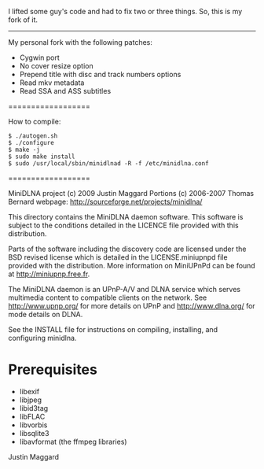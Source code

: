 I lifted some guy's code and had to fix two or three things.
So, this is my fork of it.


----------

My personal fork with the following patches:
- Cygwin port
- No cover resize option
- Prepend title with disc and track numbers options
- Read mkv metadata
- Read SSA and ASS subtitles

==================

How to compile:

```
$ ./autogen.sh
$ ./configure
$ make -j
$ sudo make install
$ sudo /usr/local/sbin/minidlnad -R -f /etc/minidlna.conf
```

==================

MiniDLNA project
(c) 2009 Justin Maggard
Portions (c) 2006-2007 Thomas Bernard
webpage: http://sourceforge.net/projects/minidlna/

This directory contains the MiniDLNA daemon software.
This software is subject to the conditions detailed in
the LICENCE file provided with this distribution.

Parts of the software including the discovery code are
licensed under the BSD revised license which is detailed
in the LICENSE.miniupnpd file provided with the distribution.
More information on MiniUPnPd can be found at http://miniupnp.free.fr.


The MiniDLNA daemon is an UPnP-A/V and DLNA service which
serves multimedia content to compatible clients on the network.
See http://www.upnp.org/ for more details on UPnP
and http://www.dlna.org/ for mode details on DLNA.

See the INSTALL file for instructions on compiling, installing,
and configuring minidlna.

Prerequisites
==================

- libexif
- libjpeg
- libid3tag
- libFLAC
- libvorbis
- libsqlite3
- libavformat (the ffmpeg libraries)


Justin Maggard
